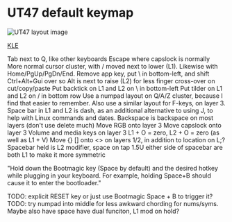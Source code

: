 # UT47 default keymap

![UT47 layout image](https://i.imgur.com/Tsz5qsF.png)

[KLE](http://www.keyboard-layout-editor.com/##@@_y:0%3B&=Esc&=Q&=W&=E&=R&=T&=Y&=U&=I&=O&=P&_w:1.5%3B&=Back%20Space&_x:0.25&a:4&f:4&w:4&h:4&d:true%3B&=%3Cb%3EGNAP!%3C%2F%2Fb%3E%3Cp%3E%3Cp%3EMinimum%20stagger%3Cp%3E47%20key%20layout%3B&@_a:7&f:3&w:1.25%3B&=Tab&=A&=S&=D&=F&=G&=H&=J&=K&=L&=%2F%3B&_w:1.25%3B&=%27%3B&@_w:1.5%3B&=Shift&=Z&=X&=C&=V&=B&=N&=M&=,&=.&=%2F%2F&=Return%3B&@=Ctrl&=Alt&=Super&=Menu&_w:1.25%3B&=%2F&dArr%2F%3B&_w:2%3B&=&_w:1.25%3B&=%2F&uArr%2F%3B&=%2F&larr%2F%3B&=%2F&darr%2F%3B&=%2F&uarr%2F%3B&=%2F&rarr%2F%3B%3B&=undefined)

Tab next to Q, like other keyboards
Escape where capslock is normally
More normal cursor cluster, with / moved next to lower (L1). Likewise with Home/PgUp/PgDn/End.
Remove app key, put \ in bottom-left, and shift Ctrl+Alt+Gui over so Alt is next to raise (L2) for less finger cross-over on cut/copy/paste
Put backtick on L1 and L2 on \ in bottom-left
Put tilder on L1 and L2 on / in bottom row
Use a numpad layout on Q/A/Z cluster, because I find that easier to remember. Also use a similar layout for F-keys, on layer 3.
Space bar in L1 and L2 is dash, as an additional alternative to using J, to help with Linux commands and dates.
Backspace is backspace on most layers (don't use delete much)
Move RGB onto layer 3
Move capslock onto layer 3
Volume and media keys on layer 3
L1 + O = zero, L2 + O = zero (as well as L1 + V)
Move {} [] onto <> on layers 1/2, in addition to location on L;?
Spacebar held is L2 modifier, space on tap
1.5U either side of spacebar are both L1 to make it more symmetric

"Hold down the Bootmagic key (Space by default) and the desired hotkey while plugging in your keyboard. For example, holding Space+B should cause it to enter the bootloader."

TODO: explicit RESET key or just use Bootmagic Space + B to trigger it?
TODO: try numpad into middle for less awkward chording for nums/syms. Maybe also have space have dual funciton, L1 mod on hold?
